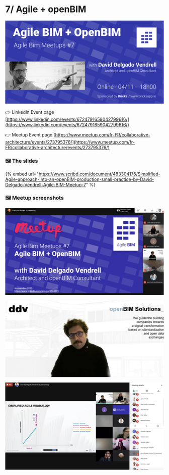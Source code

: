 # 7/ Agile + openBIM

![](../../.gitbook/assets/meetup7-cover-agile--bim-openbim-david-delgado-vendrell-v3.png)



👉 LinkedIn Event page [https://www.linkedin.com/events/6724791659042799616/](https://www.linkedin.com/events/6724791659042799616/)

👉 Meetup Event page [https://www.meetup.com/fr-FR/collaborative-architecture/events/273795376/](https://www.meetup.com/fr-FR/collaborative-architecture/events/273795376/)

### 🖼️ The slides 

{% embed url="https://www.scribd.com/document/483304175/Simplified-Agile-approach-into-an-openBIM-production-small-practice-by-David-Delgado-Vendrell-Agile-BIM-Meetup-7" %}

### 🖼️  Meetup screenshots 

![](../../.gitbook/assets/screen-shot-2020-11-04-at-17.51.48.png)



![](../../.gitbook/assets/screen-shot-2020-11-04-at-19.35.39.png)



![](../../.gitbook/assets/screen-shot-2020-11-04-at-18.43.47.png)




